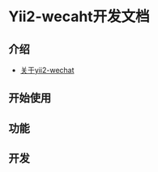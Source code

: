 Yii2-wecaht开发文档
==================

介绍
---

* [关于yii2-wechat](intro.md)

开始使用
-------


功能
---



开发
---

